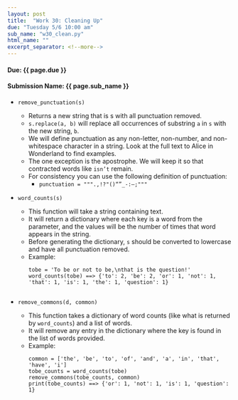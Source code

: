 ```yaml
---
layout: post
title:  "Work 30: Cleaning Up"
due: "Tuesday 5/6 10:00 am"
sub_name: "w30_clean.py"
html_name: ""
excerpt_separator: <!--more-->
---
```


#### Due: {{ page.due }}
#### Submission Name: {{ page.sub_name }}

- `remove_punctuation(s)`
  - Returns a new string that is s with all punctuation removed.
  - `s.replace(a, b)` will replace all occurrences of substring `a` in `s` with the new string, `b`.
  - We will define punctuation as any non-letter, non-number, and non-whitespace character in a string. Look at the full text to Alice in Wonderland to find examples.
  - The one exception is the apostrophe. We will keep it so that contracted words like `isn’t` remain.
  - For consistency you can use the following definition of punctuation:
    - `punctuation = """.,!?"()“”_-:—;"""`


- `word_counts(s)`
  * This function will take a string containing text.
  * It will return a dictionary where each key is a word from the parameter, and the values will be the number of times that word appears in the string.
  * Before generating the dictionary, `s` should be converted to lowercase and have all punctuation removed.
  * Example:
    ```
    tobe = 'To be or not to be,\nthat is the question!'
    word_counts(tobe) ==> {'to': 2, 'be': 2, 'or': 1, 'not': 1, 'that': 1, 'is': 1, 'the': 1, 'question': 1}


- `remove_commons(d, common)`
  * This function takes a dictionary of word counts (like what is returned by `word_counts`) and a list of words.
  * It will remove any entry in the dictionary where the key is found in the list of words provided.
  * Example:
    ```
    common = ['the', 'be', 'to', 'of', 'and', 'a', 'in', 'that', 'have', 'i']
    tobe_counts = word_counts(tobe)
    remove_commons(tobe_counts, common)
    print(tobe_counts) ==> {'or': 1, 'not': 1, 'is': 1, 'question': 1}
    ```
